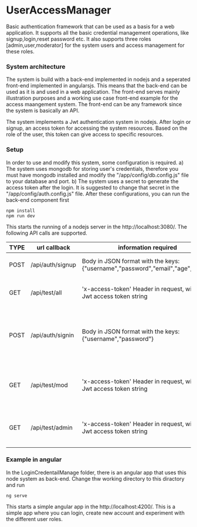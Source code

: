 # UserAccessManager
Basic authentication framework that can be used as a basis for a web application.
It supports all the basic credential management operations, like signup,login,reset password etc. It also supports 
three roles [admin,user,moderator] for the system users and access management for these roles.

### System architecture
The system is build with a back-end implemented in nodejs and a seperated front-end implemented in angularsjs. This means that the back-end can be used as it is and used in a 
web application. The front-end serves mainly illustration purposes and a working use case front-end example for the access maangement system. The front-end can be any framework
since the system is basically an API.

The system implements a Jwt authentication system in nodejs. After login or signup, an access token for accessing the system resources. Based on the role of the user, this token
can give access to specific resources.
### Setup
In order to use and modify this system, some configuration is required.
a) The system uses mongodb for storing user's credentials, therefore you must have mongodb installed and modify the "/app/config/db.config.js" file to your database and port.
b) The system uses a secret to generate the access token after the login. It is suggested to change that secret in the "/app/config/auth.config.js" file.
After these configurations, you can run the back-end component first
~~~
npm install
npm run dev
~~~
This starts the running of a nodejs server in the http://localhost:3080/. The following API calls are supported.

TYPE | url callback     | information  required  | explanation   |
-----|------------------|------------------------|---------------|
POST | /api/auth/signup | Body in JSON format with the keys: {"username","password","email","age","roles"} | Create new user account |
GET  | /api/test/all    | 'x-access-token' Header in request, with a Jwt access token string| Test if the access token is valid |
POST | /api/auth/signin | Body in JSON format with the keys: {"username","password"}| Login to an existing account.It returns an access-token if success.|
GET  | /api/test/mod    | 'x-access-token' Header in request, with a Jwt access token string| Test if the access token belongs to 'moderator' role|
GET  | /api/test/admin  | 'x-access-token' Header in request, with a Jwt access token string| Test if the access token belongs to 'admin' role|

### Example in angular
In the LoginCredentailManage folder, there is an angular app that uses this node system as back-end. Change thw working directory to this diractory and run
~~~
ng serve
~~~
This starts a simple angular app in the http://localhost:4200/. This is a simple app where you can login, create new account and experiment with the different user roles.


